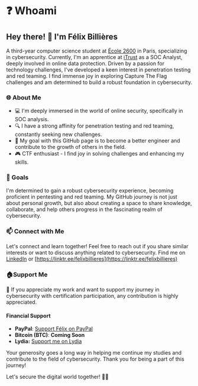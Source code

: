 # ❓ Whoami

## Hey there! 👋 I'm Félix Billières

A third-year computer science student at [École 2600](https://ecole2600.com/choisir-lecole/?utm\_term=ecole2600\&utm\_source=adwords\&utm\_medium=ppc\&utm\_campaign=\&hsa\_cam=13375171390\&hsa\_grp=129965319504\&hsa\_mt=e\&hsa\_src=g\&hsa\_ad=697847138606\&hsa\_acc={8356811580}\&hsa\_net=adwords\&hsa\_kw=ecole2600\&hsa\_tgt=kwd-1240257691644\&hsa\_ver=3\&gad\_source=1\&gclid=Cj0KCQjw0ruyBhDuARIsANSZ3wprUKiXD7i\_7oEgX\_7xIjujZz7yRsFYTMpi5HL9JDB76\_usWQHP1G4aAsnrEALw\_wcB) in Paris, specializing in cybersecurity. Currently, I'm an apprentice at [iTrust](https://www.itrust.fr/) as a SOC Analyst, deeply involved in online data protection. Driven by a passion for technology challenges, I've developed a keen interest in penetration testing  and red teaming. I find immense joy in exploring Capture The Flag challenges and am determined to build a robust foundation in cybersecurity.

### 🌐 About Me

* 💻 I'm deeply immersed in the world of online security, specifically in SOC analysis.
* 🔍 I have a strong affinity for penetration testing and red teaming, constantly seeking new challenges.
* 🚀 My goal with this GitHub page is to become a better engineer and contribute to the growth of others in the field.
* 🎮 CTF enthusiast - I find joy in solving challenges and enhancing my skills.

### 🌟 Goals

I'm determined to gain a robust cybersecurity experience, becoming proficient in pentesting and red teaming. My GitHub journey is not just about personal growth, but also about creating a space to share knowledge, collaborate, and help others progress in the fascinating realm of cybersecurity.

### 📫 Connect with Me

Let's connect and learn together! Feel free to reach out if you share similar interests or want to discuss anything related to cybersecurity. Find me on [LinkedIn](https://www.linkedin.com/in/f%C3%A9lix-billi%C3%A8res-6b7681263/) or [https://linktr.ee/felixbillieres](https://linktr.ee/felixbillieres)

### :house:Support Me

👋 If you appreciate my work and want to support my journey in cybersecurity with certification participation, any contribution is highly appreciated.

#### Financial Support

* **PayPal**: [Support Félix on PayPal](https://paypal.me/felixbillieres?country.x=FR\&locale.x=fr\_FR)
* **Bitcoin (BTC)**: **Coming Soon**
* **Lydia:** [Support me on Lydia](https://lydia-app.com/pots?id=93080-cybersecurity-journey)

Your generosity goes a long way in helping me continue my studies and contribute to the field of cybersecurity. Thank you for being a part of this journey!

Let's secure the digital world together! 🔐✨
